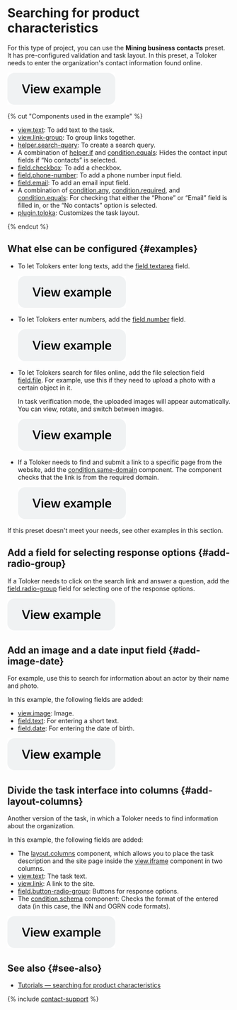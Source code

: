 # Searching for product characteristics

For this type of project, you can use the **Mining business contacts** preset. It has pre-configured validation and task layout. In this preset, a Toloker needs to enter the organization's contact information found online.

[![image](../_images/buttons/view-example.svg)](https://clck.ru/USPmt)

{% cut "Components used in the example" %}

- [view.text](../reference/view.text.md): To add text to the task.
- [view.link-group](../reference/view.link-group.md): To group links together.
- [helper.search-query](../reference/helper.search-query.md): To create a search query.
- A combination of [helper.if](../reference/helper.if.md) and [condition.equals](../reference/condition.equals.md): Hides the contact input fields if “No contacts” is selected.
- [field.checkbox](../reference/field.checkbox.md): To add a checkbox.
- [field.phone-number](../reference/field.phone-number.md): To add a phone number input field.
- [field.email](../reference/field.email.md): To add an email input field.
- A combination of [condition.any](../reference/condition.any.md), [condition.required](../reference/condition.required.md), and [condition.equals](../reference/condition.equals.md): For checking that either the “Phone” or “Email” field is filled in, or the “No contacts” option is selected.
- [plugin.toloka](../reference/plugin.toloka.md): Customizes the task layout.

{% endcut %}

## What else can be configured {#examples}

- To let Tolokers enter long texts, add the [field.textarea](../reference/field.textarea.md) field.

  [![image](../_images/buttons/view-example.svg)](https://clck.ru/VQAkj)

- To let Tolokers enter numbers, add the [field.number](../reference/field.number.md) field.

  [![image](../_images/buttons/view-example.svg)](https://clck.ru/VQDQS)

- To let Tolokers search for files online, add the file selection field [field.file](../reference/field.file.md). For example, use this if they need to upload a photo with a certain object in it.

    In task verification mode, the uploaded images will appear automatically. You can view, rotate, and switch between images.

  [![image](../_images/buttons/view-example.svg)](https://clck.ru/VQBXF)

- If a Toloker needs to find and submit a link to a specific page from the website, add the [condition.same-domain](../reference/condition.same-domain.md) component. The component checks that the link is from the required domain.

  [![image](../_images/buttons/view-example.svg)](https://clck.ru/VQBm5)

If this preset doesn't meet your needs, see other examples in this section.

## Add a field for selecting response options {#add-radio-group}

If a Toloker needs to click on the search link and answer a question, add the [field.radio-group](../reference/field.radio-group.md) field for selecting one of the response options.

  [![image](../_images/buttons/view-example.svg)](https://clck.ru/TtSs6)

## Add an image and a date input field {#add-image-date}

For example, use this to search for information about an actor by their name and photo.

In this example, the following fields are added:

- [view.image](../reference/view.image.md): Image.
- [field.text](../reference/field.text.md): For entering a short text.
- [field.date](../reference/field.date.md): For entering the date of birth.

[![image](../_images/buttons/view-example.svg)](https://clck.ru/VQCAT)

## Divide the task interface into columns {#add-layout-columns}

Another version of the task, in which a Toloker needs to find information about the organization.

In this example, the following fields are added:

- The [layout.columns](../reference/layout.columns.md) component, which allows you to place the task description and the site page inside the [view.iframe](../reference/view.iframe.md) component in two columns.
- [view.text](../reference/view.text.md): The task text.
- [view.link](../reference/view.link.md): A link to the site.
- [field.button-radio-group](../reference/field.button-radio-group.md): Buttons for response options.
- The [condition.schema](../reference/condition.schema.md) component: Checks the format of the entered data (in this case, the INN and OGRN code formats).

[![image](../_images/buttons/view-example.svg)](https://clck.ru/VQCUZ)

## See also {#see-also}

- [Tutorials — searching for product characteristics](https://toloka.ai/docs/guide/tutorials/internet-search.html)

{% include [contact-support](../_includes/contact-support.md) %}